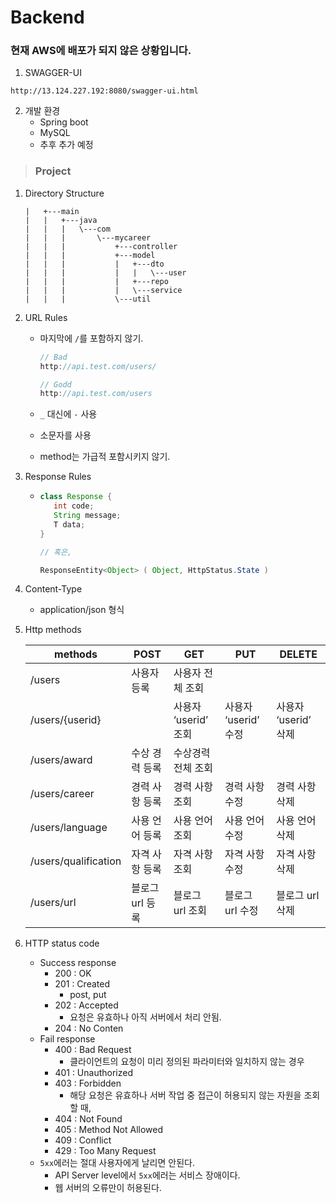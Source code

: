 # Backend



### 현재 AWS에 배포가 되지 않은 상황입니다.



1. SWAGGER-UI

```
http://13.124.227.192:8080/swagger-ui.html
```

2. 개발 환경
   + Spring boot
   + MySQL
   + 추후 추가 예정



> ### Project

1. Directory Structure

   ```
   |   +---main
   |   |   +---java
   |   |   |   \---com
   |   |   |       \---mycareer
   |   |   |           +---controller
   |   |   |           +---model
   |   |   |           |   +---dto
   |   |   |           |   |   \---user
   |   |   |           |   +---repo
   |   |   |           |   \---service
   |   |   |           \---util
   ```

   

   

2. URL Rules

   + 마지막에 `/`를 포함하지 않기.

     ```java
     // Bad
     http://api.test.com/users/
     
     // Godd
     http://api.test.com/users
     ```

   + `_` 대신에 `-` 사용

   + 소문자를 사용

   + method는 가급적 포함시키지 않기.

   

3. Response Rules

   + ```java
     class Response {
     	int code;
     	String message;
     	T data;
     }
     
     // 혹은,
     
     ResponseEntity<Object> ( Object, HttpStatus.State )
     ```

4. Content-Type

   + application/json 형식

     

5. Http methods

   | methods              | POST            | GET                  | PUT                  | DELETE               |
   | -------------------- | --------------- | -------------------- | -------------------- | -------------------- |
   | /users               | 사용자 등록     | 사용자 전체 조회     |                      |                      |
   | /users/{userid}      |                 | 사용자 ‘userid’ 조회 | 사용자 ‘userid’ 수정 | 사용자 ‘userid’ 삭제 |
   | /users/award         | 수상 경력 등록  | 수상경력 전체 조회   |                      |                      |
   | /users/career        | 경력 사항 등록  | 경력 사항 조회       | 경력 사항 수정       | 경력 사항 삭제       |
   | /users/language      | 사용 언어 등록  | 사용 언어 조회       | 사용 언어 수정       | 사용 언어 삭제       |
   | /users/qualification | 자격 사항 등록  | 자격 사항 조회       | 자격 사항 수정       | 자격 사항 삭제       |
   | /users/url           | 블로그 url 등록 | 블로그 url  조회     | 블로그 url 수정      | 블로그 url 삭제      |

   

6. HTTP status code

   + Success response
     + 200 : OK
     + 201 : Created
       + post, put
     + 202 : Accepted
       + 요청은 유효하나 아직 서버에서 처리 안됨.
     + 204 : No Conten
   + Fail response
     + 400 : Bad Request
       + 클라이언트의 요청이 미리 정의된 파라미터와 일치하지 않는 경우
     + 401 : Unauthorized
     + 403 : Forbidden
       + 해당 요청은 유효하나 서버 작업 중 접근이 허용되지 않는 자원을 조회할 때,
     + 404 : Not Found
     + 405 : Method Not Allowed
     + 409 : Conflict
     + 429 : Too Many Request
   + `5xx`에러는 절대 사용자에게 날리면 안된다.
     + API Server level에서 `5xx`에러는 서비스 장애이다.
     + 웹 서버의 오류만이 허용된다.